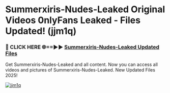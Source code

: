 # Summerxiris-Nudes-Leaked Original Videos 0nlyFans Leaked - Files Updated! (jjm1q)

<h3>🔴 CLICK HERE 🌐==►► <a href="https://tinyurl.com/4mcuefdz" rel="nofollow">Summerxiris-Nudes-Leaked Updated Files</a></h3>

Get Summerxiris-Nudes-Leaked and all content. Now you can access all videos and pictures of Summerxiris-Nudes-Leaked. New Updated Files 2025!

[![jjm1q](https://i.imgur.com/StAQSOY.gif)](https://tinyurl.com/4mcuefdz)
